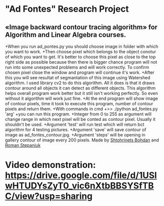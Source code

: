  # "Ad Fontes" Research Project
 ## «Image backward contour tracing algorithm» for Algorithm and Linear Algebra courses.
 
+When you run ad_pontes.py you should choose image in folder with which you want to work.
+Then choose pixel which belongs to the object conotur of which you want to get. It's better to choose this pixel as close to the top right side as possible because then there is bigger chance program will not run into some unexpected problems and will work correctly. To confirm chosen pixel close the window and program will continue it's work.
+After this you will see resultat of segmantation of this image using Watershed algorithm. I used library cv2 to do this algorithm. All it does is that it draws contour around all objects it can detect as different objects. This algorithm helps overall program work better but it still isn't working perfectly. So even without it algorithm will work just fine. 
+At the end program will show image of contour pixels, time it took to execute this program, number of contour pixels and return them.
+With commands in cmd 
+>> ./python ad_fontes.py  'arg'
+you can run this program.
+Integer from 0 to 255 as argument will change range in which next pixel will be conted as contour pixel. Usually it shouldn't be used.
+Argument 'test' will run test which will return bct algorithm for 4 testing pictures.
+Argument 'save' will save contour of image as ad_fontes_contour.jpg.
+Argument 'steps' will be opening in gallery contour of image every 200 pixels.
 Made by [Shtohrinets Bohdan](https://github.com/Bodi44) and [Roman Stepaniuk](https://github.com/st-rom)
 # Video demonstration: https://drive.google.com/file/d/1USlwHTUDYsZyT0_vic6nXtbBBSYSfTBC/view?usp=sharing
